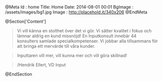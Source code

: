 @Meta
Id : home
Title: Home
Date: 2014-08-01 00:01
BgImage : /assets/images/bg1.jpg
Image : http://placehold.it/340x206
@EndMeta

@Section['Content']
>Vi vill känna en stolthet över det vi gör. Vi sätter kvalitet i fokus och lämnar aldrig en kund missnöjd!
En Inputkonsult innebär 44 konsulters samlade specialkompetenser. Vi jobbar alla tillsammans för att
bringa ett mervärde till våra kunder.

>Inputtaren vill mer, vill kunna mer och vill göra skillnad!

>/Hendrik Ellert, VD Input

@EndSection